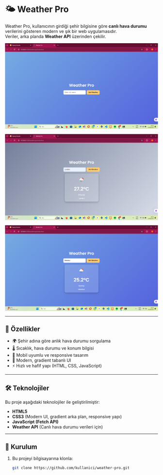 # 🌤 Weather Pro

Weather Pro, kullanıcının girdiği şehir bilgisine göre **canlı hava durumu** verilerini gösteren modern ve şık bir web uygulamasıdır.  
Veriler, arka planda **Weather API** üzerinden çekilir.

![Weather Pro Screenshot](https://github.com/AhmetFarukTUNC/WEATHERAPI/blob/main/w1.png)

![Weather Pro Screenshot](https://github.com/AhmetFarukTUNC/WEATHERAPI/blob/main/wl.png)

![Weather Pro Screenshot](https://github.com/AhmetFarukTUNC/WEATHERAPI/blob/main/wi.png)

---

## 🚀 Özellikler
- 🌍 Şehir adına göre anlık hava durumu sorgulama
- 🌡️ Sıcaklık, hava durumu ve konum bilgisi
- 📱 Mobil uyumlu ve responsive tasarım
- 🎨 Modern, gradient tabanlı UI
- ⚡ Hızlı ve hafif yapı (HTML, CSS, JavaScript)

---

## 🛠 Teknolojiler
Bu proje aşağıdaki teknolojiler ile geliştirilmiştir:

- **HTML5**
- **CSS3** (Modern UI, gradient arka plan, responsive yapı)
- **JavaScript (Fetch API)**  
- **Weather API** (Canlı hava durumu verileri için)

---

## 📂 Kurulum

1. Bu projeyi bilgisayarına klonla:
   ```bash
   git clone https://github.com/kullanici/weather-pro.git
